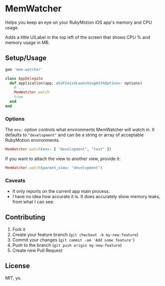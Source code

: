 # MemWatcher

Helps you keep an eye on your RubyMotion iOS app's memory and CPU usage.

Adds a little UILabel in the top left of the screen that shows CPU % and memory usage in MB.

## Setup/Usage

```ruby
gem 'mem-watcher'
```

```ruby
class AppDelegate
  def application(app, didFinishLaunchingWithOptions: options)
    # ...
    MemWatcher.watch
    true
  end
end
```

### Options

The `env:` option controls what environments MemWatcher will watch in. It defaults to `"development"` and can be a string or array of acceptable RubyMotion environments.

```ruby
MemWatcher.watch(env: [ "development", "test" ])
```

If you want to attach the view to another view, provide it:

```ruby
MemWatcher.watch(parent_view: "development")
```

### Caveats

* It only reports on the current app main process.
* I have no idea how accurate it is. It does accurately show memory leaks, from what I can see.

## Contributing

1. Fork it
2. Create your feature branch (`git checkout -b my-new-feature`)
3. Commit your changes (`git commit -am 'Add some feature'`)
4. Push to the branch (`git push origin my-new-feature`)
5. Create new Pull Request

## License

MIT, yo.
